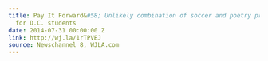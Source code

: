 ```yaml
---
title: Pay It Forward&#58; Unlikely combination of soccer and poetry proves inspiring
  for D.C. students
date: 2014-07-31 00:00:00 Z
link: http://wj.la/1rTPVEJ
source: Newschannel 8, WJLA.com
---
```


